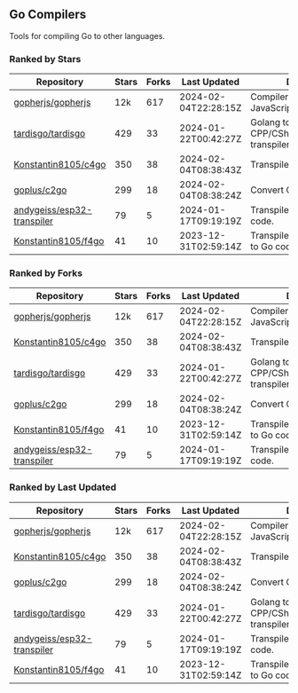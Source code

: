 ## Go Compilers

Tools for compiling Go to other languages.

### Ranked by Stars

| Repository | Stars | Forks | Last Updated | Description | 
|------------|-------|-------|--------------|-------------|
| [gopherjs/gopherjs](https://github.com/gopherjs/gopherjs) | 12k | 617 | 2024-02-04T22:28:15Z |  Compiler from Go to JavaScript. |
| [tardisgo/tardisgo](https://github.com/tardisgo/tardisgo) | 429 | 33 | 2024-01-22T00:42:27Z |  Golang to Haxe to CPP/CSharp/Java/JavaScript transpiler. |
| [Konstantin8105/c4go](https://github.com/Konstantin8105/c4go) | 350 | 38 | 2024-02-04T08:38:43Z |  Transpile C code to Go code. |
| [goplus/c2go](https://github.com/goplus/c2go) | 299 | 18 | 2024-02-04T08:38:24Z |  Convert C code to Go code. |
| [andygeiss/esp32-transpiler](https://github.com/andygeiss/esp32-transpiler) | 79 | 5 | 2024-01-17T09:19:19Z |  Transpile Go into Arduino code. |
| [Konstantin8105/f4go](https://github.com/Konstantin8105/f4go) | 41 | 10 | 2023-12-31T02:59:14Z |  Transpile FORTRAN 77 code to Go code. |

### Ranked by Forks

| Repository | Stars | Forks | Last Updated | Description | 
|------------|-------|-------|--------------|-------------|
| [gopherjs/gopherjs](https://github.com/gopherjs/gopherjs) | 12k | 617 | 2024-02-04T22:28:15Z |  Compiler from Go to JavaScript. |
| [Konstantin8105/c4go](https://github.com/Konstantin8105/c4go) | 350 | 38 | 2024-02-04T08:38:43Z |  Transpile C code to Go code. |
| [tardisgo/tardisgo](https://github.com/tardisgo/tardisgo) | 429 | 33 | 2024-01-22T00:42:27Z |  Golang to Haxe to CPP/CSharp/Java/JavaScript transpiler. |
| [goplus/c2go](https://github.com/goplus/c2go) | 299 | 18 | 2024-02-04T08:38:24Z |  Convert C code to Go code. |
| [Konstantin8105/f4go](https://github.com/Konstantin8105/f4go) | 41 | 10 | 2023-12-31T02:59:14Z |  Transpile FORTRAN 77 code to Go code. |
| [andygeiss/esp32-transpiler](https://github.com/andygeiss/esp32-transpiler) | 79 | 5 | 2024-01-17T09:19:19Z |  Transpile Go into Arduino code. |

### Ranked by Last Updated

| Repository | Stars | Forks | Last Updated | Description | 
|------------|-------|-------|--------------|-------------|
| [gopherjs/gopherjs](https://github.com/gopherjs/gopherjs) | 12k | 617 | 2024-02-04T22:28:15Z |  Compiler from Go to JavaScript. |
| [Konstantin8105/c4go](https://github.com/Konstantin8105/c4go) | 350 | 38 | 2024-02-04T08:38:43Z |  Transpile C code to Go code. |
| [goplus/c2go](https://github.com/goplus/c2go) | 299 | 18 | 2024-02-04T08:38:24Z |  Convert C code to Go code. |
| [tardisgo/tardisgo](https://github.com/tardisgo/tardisgo) | 429 | 33 | 2024-01-22T00:42:27Z |  Golang to Haxe to CPP/CSharp/Java/JavaScript transpiler. |
| [andygeiss/esp32-transpiler](https://github.com/andygeiss/esp32-transpiler) | 79 | 5 | 2024-01-17T09:19:19Z |  Transpile Go into Arduino code. |
| [Konstantin8105/f4go](https://github.com/Konstantin8105/f4go) | 41 | 10 | 2023-12-31T02:59:14Z |  Transpile FORTRAN 77 code to Go code. |

